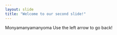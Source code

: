 ```yaml
---
layout: slide
title: "Welcome to our second slide!"
---
```

Monyamanyamanyoma
Use the left arrow to go back!
